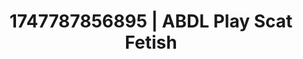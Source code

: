 ---
categories:
- Tan lines & lingerie
- Intimate reveal
- Elegant fetish
- Coworker crush
- Story-driven erotica
image: /assets/images/1747787856895.jpg
layout: post
seo:
  description: Featured content with exclusive Scat Fetish, ABDL Play. HD images available.
  keywords: Scat Fetish, ABDL Play
  og_image: /assets/images/1747787856895.jpg
  schema_type: VisualArtwork
tags:
- ABDL Play
- '#1747787856895'
- Scat Fetish
title: 1747787856895 | ABDL Play Scat Fetish
---